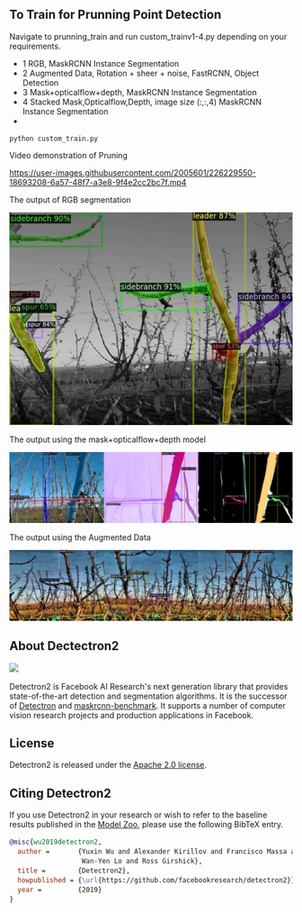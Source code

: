 ## To Train for Prunning Point Detection
Navigate to prunning_train and run custom_trainv1-4.py depending on your requirements. 
- 1 RGB, MaskRCNN Instance Segmentation
- 2 Augmented Data, Rotation + sheer + noise, FastRCNN, Object Detection
- 3 Mask+opticalflow+depth,  MaskRCNN Instance Segmentation
- 4 Stacked Mask,Opticalflow,Depth, image size (:,:,4)  MaskRCNN Instance Segmentation
-  
```
python custom_train.py
```
Video demonstration of Pruning 


https://user-images.githubusercontent.com/2005601/226229550-18693208-6a57-48f7-a3e8-9f4e2cc2bc7f.mp4



The output of RGB segmentation 

![pruning_labeled_data](output_old/3pred.jpg)

The output using the mask+opticalflow+depth model 

![pruning_labeled_data](output_old/combinedResult2.jpg)

The output using the Augmented Data 

![pruning_labeled_data](output_old/result.jpg)


## About Dectectron2

<img src=".github/Detectron2-Logo-Horz.svg" width="300" >


Detectron2 is Facebook AI Research's next generation library
that provides state-of-the-art detection and segmentation algorithms.
It is the successor of
[Detectron](https://github.com/facebookresearch/Detectron/)
and [maskrcnn-benchmark](https://github.com/facebookresearch/maskrcnn-benchmark/).
It supports a number of computer vision research projects and production applications in Facebook.


## License

Detectron2 is released under the [Apache 2.0 license](LICENSE).

## Citing Detectron2

If you use Detectron2 in your research or wish to refer to the baseline results published in the [Model Zoo](MODEL_ZOO.md), please use the following BibTeX entry.

```BibTeX
@misc{wu2019detectron2,
  author =       {Yuxin Wu and Alexander Kirillov and Francisco Massa and
                  Wan-Yen Lo and Ross Girshick},
  title =        {Detectron2},
  howpublished = {\url{https://github.com/facebookresearch/detectron2}},
  year =         {2019}
}
```
